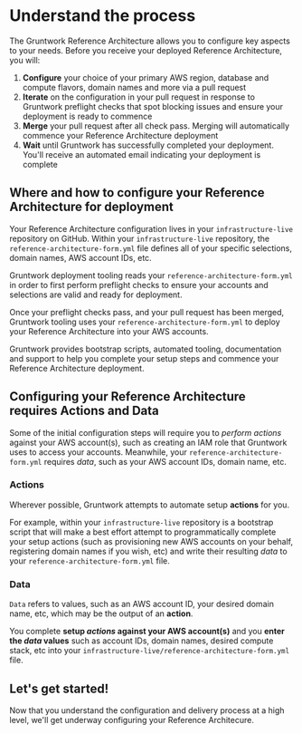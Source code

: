 # Understand the process 

The Gruntwork Reference Architecture allows you to configure key aspects to your needs. Before you receive your deployed Reference Architecture, you will: 
1. **Configure** your choice of your primary AWS region, database and compute flavors, domain names and more via a pull request
2. **Iterate** on the configuration in your pull request in response to Gruntwork preflight checks that spot blocking issues and ensure your deployment is ready to commence
3. **Merge** your pull request after all check pass. Merging will automatically commence your Reference Architecture deployment 
4. **Wait** until Gruntwork has successfully completed your deployment. You'll receive an automated email indicating your deployment is complete

## Where and how to configure your Reference Architecture for deployment

Your Reference Architecture configuration lives in your `infrastructure-live` repository on GitHub. Within your `infrastructure-live` repository, the `reference-architecture-form.yml` file defines all of your specific selections, domain names, AWS account IDs, etc.  

Gruntwork deployment tooling reads your `reference-architecture-form.yml` in order to first perform preflight checks to 
ensure your accounts and selections are valid and ready for deployment. 

Once your preflight checks pass, and your pull request has been merged, Gruntwork tooling uses your `reference-architecture-form.yml` to deploy your Reference Architecture into your AWS accounts. 

Gruntwork provides bootstrap scripts, automated tooling, documentation and support to help you complete your setup steps and commence your Reference Architecture deployment. 

## Configuring your Reference Architecture requires Actions and Data
Some of the initial configuration steps will require you to *perform actions* against your AWS account(s), such as creating an IAM role that Gruntwork uses to access your accounts. Meanwhile, your `reference-architecture-form.yml` requires *data*, such as your AWS account IDs, domain name, etc. 

### Actions 

Wherever possible, Gruntwork attempts to automate setup **actions** for you. 

For example, within your `infrastructure-live` repository is a bootstrap script that will make a best effort attempt to programmatically complete your setup actions (such as provisioning new AWS accounts on your behalf, registering domain names if you wish, etc) and write their resulting *data* to your `reference-architecture-form.yml` file.

### Data 
`Data` refers to values, such as an AWS account ID, your desired domain name, etc, which may be the output of an **action**. 

You complete **setup *actions* against your AWS account(s)** and you **enter the *data* values** such as account IDs, domain names, desired compute stack, etc into your `infrastructure-live/reference-architecture-form.yml` file.

## Let's get started!

Now that you understand the configuration and delivery process at a high level, we'll get underway configuring your Reference Architecure. 

